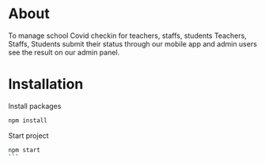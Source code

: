 # About

To manage school Covid checkin for teachers, staffs, students
Teachers, Staffs, Students submit their status through our mobile app and admin users see the result on our admin panel.

# Installation

Install packages
```bash
npm install
```

Start project
````bash
npm start
```
